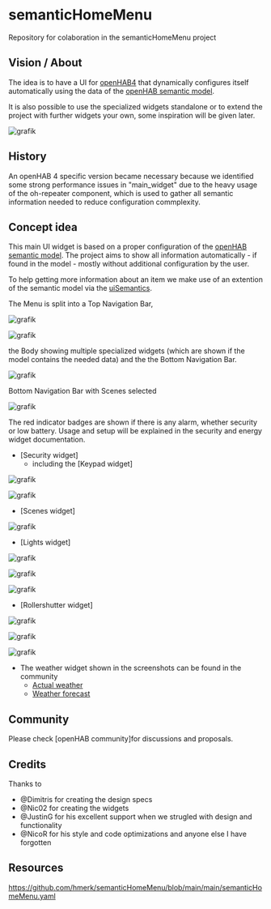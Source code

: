 # semanticHomeMenu
Repository for colaboration in the semanticHomeMenu project

## Vision / About
The idea is to have a UI for [openHAB4](https://www.openhab.org/) that dynamically  configures itself automatically using the data of the [openHAB semantic model](https://www.openhab.org/docs/tutorial/model.html#semantic-model).

It is also possible to use the specialized widgets standalone or to extend the project with further widgets your own, some inspiration will be given later.

![grafik](https://github.com/hmerk/semanticHomeMenu/blob/main/screenshots/Startscreen.jpg)

## History
An openHAB 4 specific version became necessary because we identified some strong performance issues in "main_widget" due to the heavy usage of the oh-repeater component, which is used to gather all semantic information needed to reduce configuration commplexity.

## Concept idea
This main UI widget is based on a proper configuration of the [openHAB semantic model](https://www.openhab.org/docs/tutorial/model.html#semantic-model). The project aims to show all information automatically - if found in the model - mostly without additional configuration by the user.

To help getting more information about an item we make use of an extention of the semantic model via the [uiSemantics](https://community.openhab.org/t/semantic-ui-using-enriched-semantic-to-ease-ui-creation/116882).

The Menu is split into a Top Navigation Bar,

![grafik](https://github.com/hmerk/semanticHomeMenu/blob/main/screenshots//TopNavbar_unselected.jpg)

![grafik](https://github.com/hmerk/semanticHomeMenu/blob/main/screenshots/TopNavbar_selected.jpg)

the Body showing multiple specialized widgets (which are shown if the model contains the needed data) 
and the the Bottom Navigation Bar.

![grafik](https://github.com/hmerk/semanticHomeMenu/blob/main/screenshots/BottomNavbar_unselected.jpg)

Bottom Navigation Bar with Scenes selected

![grafik](https://github.com/hmerk/semanticHomeMenu/blob/main/screenshots/BottomNavbar_ScenesSelected.jpg)

The red indicator badges are shown if there is any alarm, whether security or low battery. Usage and setup will be explained in the security and energy widget documentation.

* [Security widget]
  * including the [Keypad widget]
  
![grafik](https://github.com/hmerk/semanticHomeMenu/blob/main/screenshots/Security.jpg)
  
![grafik](https://github.com/hmerk/semanticHomeMenu/blob/main/screenshots/SecurityPinPad.jpg)
* [Scenes widget]
  
![grafik](https://github.com/hmerk/semanticHomeMenu/blob/main/screenshots/Scenes.jpg)
* [Lights widget]
  
![grafik](https://github.com/hmerk/semanticHomeMenu/blob/main/screenshots/SwitchableLightOff.jpg)
  
![grafik](https://github.com/hmerk/semanticHomeMenu/blob/main/screenshots/DimmableLightOff.jpg)
  
![grafik](https://github.com/hmerk/semanticHomeMenu/blob/main/screenshots/ColorLightOff.jpg)
* [Rollershutter widget]

![grafik](https://github.com/hmerk/semanticHomeMenu/blob/main/screenshots/Rollershutter.jpg)
  
![grafik](https://github.com/hmerk/semanticHomeMenu/blob/main/screenshots/RadiatorControl.jpg)
  
![grafik](https://github.com/hmerk/semanticHomeMenu/blob/main/screenshots/HVAC.jpg)
* The weather widget shown in the screenshots can be found in the community
  * [Actual weather](https://community.openhab.org/t/oh3-main-ui-examples/117928/22)
  * [Weather forecast](https://community.openhab.org/t/oh3-main-ui-examples/117928/30)
  
## Community
Please check [openHAB community]for discussions and proposals.

## Credits
Thanks to 
- @Dimitris for creating the design specs
- @Nic02 for creating the widgets
- @JustinG for his excellent support when we strugled with design and functionality
- @NicoR for his style and code optimizations
and anyone else I have forgotten

## Resources
https://github.com/hmerk/semanticHomeMenu/blob/main/main/semanticHomeMenu.yaml
